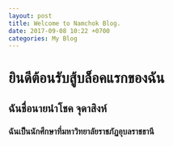 ```yaml
---
layout: post
title: Welcome to Namchok Blog.
date: 2017-09-08 10:22 +0700
categories: My Blog
---
```


# ยินดีต้อนรับสู้บล็อคแรกของฉัน
## ฉันชื่อนายนำโชค จุดาสิงห์
### ฉันเป็นนักศึกษาที่มหาวิทยาลัยราชภัฏอุบลราชธานี
